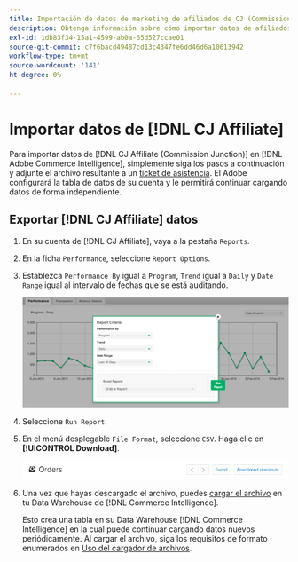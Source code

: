 ```yaml
---
title: Importación de datos de marketing de afiliados de CJ (Commission Junction)
description: Obtenga información sobre cómo importar datos de afiliados de CJ (Commission Junction) en  [!DNL Commerce Intelligence].L Commerce Intelligence&rbrack;.
exl-id: 1db83f34-15a1-4599-ab0a-65d527ccae01
source-git-commit: c7f6bacd49487cd13c4347fe6dd46d6a10613942
workflow-type: tm+mt
source-wordcount: '141'
ht-degree: 0%

---
```


# Importar datos de [!DNL CJ Affiliate]

Para importar datos de [!DNL CJ Affiliate (Commission Junction)] en [!DNL Adobe Commerce Intelligence], simplemente siga los pasos a continuación y adjunte el archivo resultante a un [ticket de asistencia](https://experienceleague.adobe.com/docs/commerce-knowledge-base/kb/troubleshooting/miscellaneous/mbi-service-policies.html?lang=es). El Adobe configurará la tabla de datos de su cuenta y le permitirá continuar cargando datos de forma independiente.

## Exportar [!DNL CJ Affiliate] datos

1. En su cuenta de [!DNL CJ Affiliate], vaya a la pestaña `Reports`.

1. En la ficha `Performance`, seleccione `Report Options`.

1. Establezca `Performance By` igual a `Program`, `Trend` igual a `Daily` y `Date Range` igual al intervalo de fechas que se está auditando.

   ![export-cj-afiliate-data](../../../assets/export-cj-affiliate-data-1.png)<!--{:.zoom}-->

1. Seleccione `Run Report`.

1. En el menú desplegable `File Format`, seleccione `CSV`.  Haga clic en **[!UICONTROL Download]**.

   ![exportar datos de afiliados de cj](../../../assets/export-an-individual-order-2.jpg)<!--{:.zoom}-->

1. Una vez que hayas descargado el archivo, puedes [cargar el archivo](../connecting-data/using-file-uploader.md) en tu Data Warehouse de [!DNL Commerce Intelligence].

   Esto crea una tabla en su Data Warehouse [!DNL Commerce Intelligence] en la cual puede continuar cargando datos nuevos periódicamente. Al cargar el archivo, siga los requisitos de formato enumerados en [Uso del cargador de archivos](../connecting-data/using-file-uploader.md).
